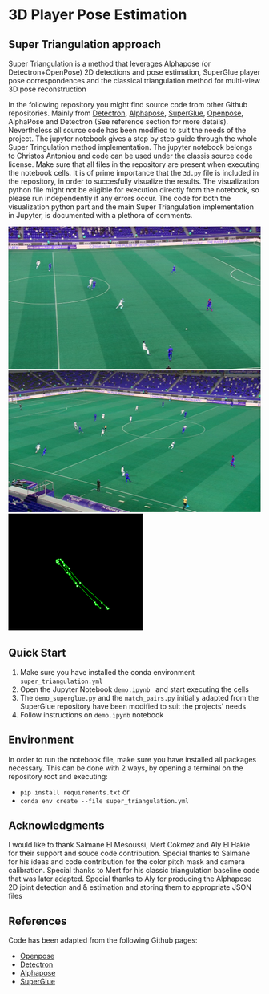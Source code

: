# 3D Player Pose Estimation
## Super Triangulation approach

Super Triangulation is a method that leverages Alphapose (or Detectron+OpenPose) 2D detections and pose estimation, SuperGlue player pose correspondences and the classical triangulation method for multi-view 3D pose reconstruction

In the following repository you might find source code from other Github repositories. Mainly from [Detectron](https://github.com/facebookresearch/Detectron), [Alphapose](https://github.com/MVIG-SJTU/AlphaPose), [SuperGlue](https://github.com/magicleap/SuperGluePretrainedNetwork), [Openpose](https://github.com/CMU-Perceptual-Computing-Lab/openpose), AlphaPose and Detectron (See reference section for more details). Nevertheless all source code has been modified to suit the needs of the project. The jupyter notebook gives a step by step guide through the whole Super Tringulation method implementation.
The jupyter notebook belongs to Christos Antoniou and code can be used under the classis source code license.
Make sure that all files in the repository are present when executing the notebook cells. It is of prime importance that the ````3d.py```` file is included in the repository, in order to succesfully visualize the results. The visualization python file might not be eligible for execution directly from the notebook, so please run independently if any errors occur. The code for both the visualization python part and the main Super Triangulation implementation in Jupyter, is documented with a plethora of comments.

![CAM1 camera view keypoint correspondences](./cam1_view_frame0_detection0.png?raw=true "Title") ![RIGHT camera view keypoint correspondences](./right_view_frame0_detection0.png?raw=true "Title")
![3D player pose estimation](./3Dskeleton.png?raw=true "Title")



##  Quick Start
1. Make sure you have installed the conda environment ````super_triangulation.yml````
2. Open the Jupyter Notebook ````demo.ipynb ```` and start executing the cells
3. The ````demo_superglue.py```` and the ````match_pairs.py```` initially adapted from the SuperGlue repository have been modified to suit the projects' needs
4. Follow instructions on ````demo.ipynb```` notebook

## Environment
In order to run the notebook file, make sure you have installed all packages necessary. This can be done with 2 ways, by opening a terminal on the repository root and executing:
* ````pip install requirements.txt````
 or 
* ````conda env create --file super_triangulation.yml````


## Acknowledgments
I would like to thank Salmane El Mesoussi, Mert Cokmez and Aly El Hakie for their support and souce code contribution.
Special thanks to Salmane for his ideas and code contribution for the color pitch mask and camera calibration.
Special thanks to Mert for his classic triangulation baseline code that was later adapted.
Special thanks to Aly for producing the Alphapose 2D joint detection and & estimation and storing them to appropriate JSON files

## References
Code has been adapted from the following Github pages:
* [Openpose](https://github.com/CMU-Perceptual-Computing-Lab/openpose)
* [Detectron](https://github.com/facebookresearch/Detectron)
* [Alphapose](https://github.com/MVIG-SJTU/AlphaPose)
* [SuperGlue](https://github.com/magicleap/SuperGluePretrainedNetwork)
